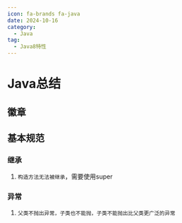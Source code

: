 ```yaml
---
icon: fa-brands fa-java
date: 2024-10-16
category:
  - Java
tag:
  - Java8特性
---
```

# Java总结
## 徽章
<Badge text="MrHope" color="grey" />
<Badge text="tip" type="tip" /> 
<Badge text="warning" type="warning" /> 
<Badge text="danger" type="danger" /> 
<Badge text="important" type="important" /> 
<Badge text="info" type="info" /> 
<Badge text="note" type="note"  /> 

## 基本规范

### 继承

1. `构造方法无法被继承`，需要使用super

### 异常

1. `父类不抛出异常，子类也不能抛，子类不能抛出比父类更广泛的异常`
